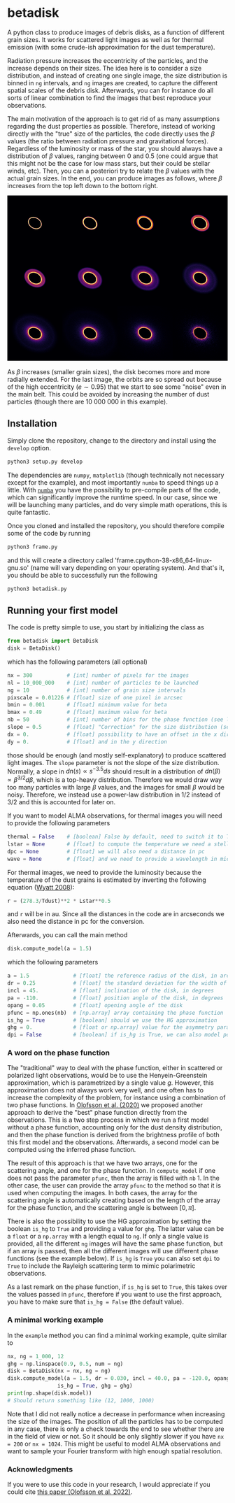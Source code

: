 # betadisk

A python class to produce images of debris disks, as a function of different grain sizes. It works for scattered light images as well as for thermal emission (with some crude-ish approximation for the dust temperature).

Radiation pressure increases the eccentricity of the particles, and the increase depends on their sizes. The idea here is to consider a size distribution, and instead of creating one single image, the size distribution is binned in `ng` intervals, and `ng` images are created, to capture the different spatial scales of the debris disk. Afterwards, you can for instance do all sorts of linear combination to find the images that best reproduce your observations.

The main motivation of the approach is to get rid of as many assumptions regarding the dust properties as possible. Therefore, instead of working directly with the "true" size of the particles, the code directly uses the $\beta$ values (the ratio between radiation pressure and gravitational forces). Regardless of the luminosity or mass of the star, you should always have a distribution of $\beta$ values, ranging between 0 and 0.5 (one could argue that this might not be the case for low mass stars, but their could be stellar winds, etc). Then, you can a posteriori try to relate the $\beta$ values with the actual grain sizes. In the end, you can produce images as follows, where $\beta$ increases from the top left down to the bottom right.

![pretty](screenshots/pretty.png)

As $\beta$ increases (smaller grain sizes), the disk becomes more and more radially extended. For the last image, the orbits are so spread out because of the high eccentricity ($e \sim 0.95$) that we start to see some "noise" even in the main belt. This could be avoided by increasing the number of dust particles (though there are 10 000 000 in this example).

## Installation

Simply clone the repository, change to the directory and install using the `develop` option.

```python
python3 setup.py develop
```

The dependencies are `numpy`, `matplotlib` (though technically not necessary except for the example), and most importantly `numba` to speed things up a little. With [`numba`](https://numba.pydata.org/) you have the possibility to pre-compile parts of the code, which can significantly improve the runtime speed. In our case, since we will be launching many particles, and do very simple math operations, this is quite fantastic.

Once you cloned and installed the repository, you should therefore compile some of the code by running

```python
python3 frame.py
```

and this will create a directory called 'frame.cpython-38-x86_64-linux-gnu.so' (name will vary depending on your operating system). And that's it, you should be able to successfully run the following

```python
python3 betadisk.py
```

## Running your first model

The code is pretty simple to use, you start by initializing the class as

```python
from betadisk import BetaDisk
disk = BetaDisk()
```

which has the following parameters (all optional)

```python
nx = 300           # [int] number of pixels for the images
nl = 10_000_000    # [int] number of particles to be launched
ng = 10            # [int] number of grain size intervals
pixscale = 0.01226 # [float] size of one pixel in arcsec
bmin = 0.001       # [float] minimum value for beta
bmax = 0.49        # [float] maximum value for beta
nb = 50            # [int] number of bins for the phase function (see later)
slope = 0.5        # [float] "Correction" for the size distribution (see next paragraph)
dx = 0.            # [float] possibility to have an offset in the x direction
dy = 0.            # [float] and in the y direction
```

those should be enough (and mostly self-explanatory) to produce scattered light images. The `slope` parameter is not the slope of the size distribution. Normally, a slope in $dn(s) \propto s^{-3.5}ds$ should result in a distribution of $dn(\beta) \propto \beta^{3/2}d\beta$, which is a top-heavy distribution. Therefore we would draw way too many particles with large $\beta$ values, and the images for small $\beta$ would be noisy. Therefore, we instead use a power-law distribution in $1/2$ instead of $3/2$ and this is accounted for later on. 

If you want to model ALMA observations, for thermal images you will need to provide the following parameters

```python
thermal = False    # [boolean] False by default, need to switch it to True
lstar = None       # [float] to compute the temperature we need a stellar luminosity
dpc = None         # [float] we will also need a distance in pc
wave = None        # [float] and we need to provide a wavelength in microns
```

For thermal images, we need to provide the luminosity because the temperature of the dust grains is estimated by inverting the following equation ([Wyatt 2008](https://ui.adsabs.harvard.edu/abs/2008ARA&A..46..339W)):

```python
r = (278.3/Tdust)**2 * Lstar**0.5
```

and `r` will be in au. Since all the distances in the code are in arcseconds we also need the distance in pc for the conversion. 

Afterwards, you can call the main method

```python
disk.compute_model(a = 1.5)
```

which the following parameters

```python
a = 1.5              # [float] the reference radius of the disk, in arcsec
dr = 0.25            # [float] the standard deviation for the width of the main belt (normal profile)
incl = 45.           # [float] inclination of the disk, in degrees
pa = -110.           # [float] position angle of the disk, in degrees
opang = 0.05         # [float] opening angle of the disk
pfunc = np.ones(nb)  # [np.array] array containing the phase function
is_hg = True         # [boolean] should we use the HG approximation
ghg = 0.             # [float or np.array] value for the asymmetry parameter for the HG phase function
dpi = False          # [boolean] if is_hg is True, we can also model polarimetric observations
```

### A word on the phase function

The "traditional" way to deal with the phase function, either in scattered or polarized light observations, would be to use the Henyein-Greenstein approximation, which is parametrized by a single value $g$. However, this approximation does not always work very well, and one often has to increase the complexity of the problem, for instance using a combination of two phase functions. In [Olofsson et al. (2020)](https://ui.adsabs.harvard.edu/abs/2020A%26A...640A..12O/abstract) we proposed another approach to derive the "best" phase function directly from the observations. This is a two step process in which we run a first model without a phase function, accounting only for the dust density distribution, and then the phase function is derived from the brightness profile of both this first model and the observations. Afterwards, a second model can be computed using the inferred phase function.

The result of this approach is that we have two arrays, one for the scattering angle, and one for the phase function. In `compute_model` if one does not pass the parameter `pfunc`, then the array is filled with `nb` 1. In the other case, the user can provide the array `pfunc` to the method so that it is used when computing the images. In both cases, the array for the scattering angle is automatically creating based on the length of the array for the phase function, and the scattering angle is between $[0, \pi]$.

There is also the possibility to use the HG approximation by setting the boolean `is_hg` to `True` and providing a value for `ghg`. The latter value can be a `float` or a `np.array` with a length equal to `ng`. If only a single value is provided, all the different `ng` images will have the same phase function, but if an array is passed, then all the different images will use different phase functions (see the example below). If `is_hg` is `True` you can also set `dpi` to `True` to include the Rayleigh scattering term to mimic polarimetric observations.

As a last remark on the phase function, if `is_hg` is set to `True`, this takes over the values passed in `pfunc`, therefore if you want to use the first approach, you have to make sure that `is_hg = False` (the default value).

### A minimal working example

In the `example` method you can find a minimal working example, quite similar to

```python
nx, ng = 1_000, 12
ghg = np.linspace(0.9, 0.5, num = ng)
disk = BetaDisk(nx = nx, ng = ng)
disk.compute_model(a = 1.5, dr = 0.030, incl = 40.0, pa = -120.0, opang = 0.05, \
                is_hg = True, ghg = ghg)
print(np.shape(disk.model))
# Should return something like (12, 1000, 1000)
```

Note that I did not really notice a decrease in performance when increasing the size of the images. The position of all the particles has to be computed in any case, there is only a check towards the end to see whether there are in the field of view or not. So it should be only slightly slower if you have `nx = 200` or `nx = 1024`. This might be useful to model ALMA observations and want to sample your Fourier transform with high enough spatial resolution.

### Acknowledgments

If you were to use this code in your research, I would appreciate if you could cite [this paper (Olofsson et al. 2022)](https://arxiv.org/abs/2206.07068).
